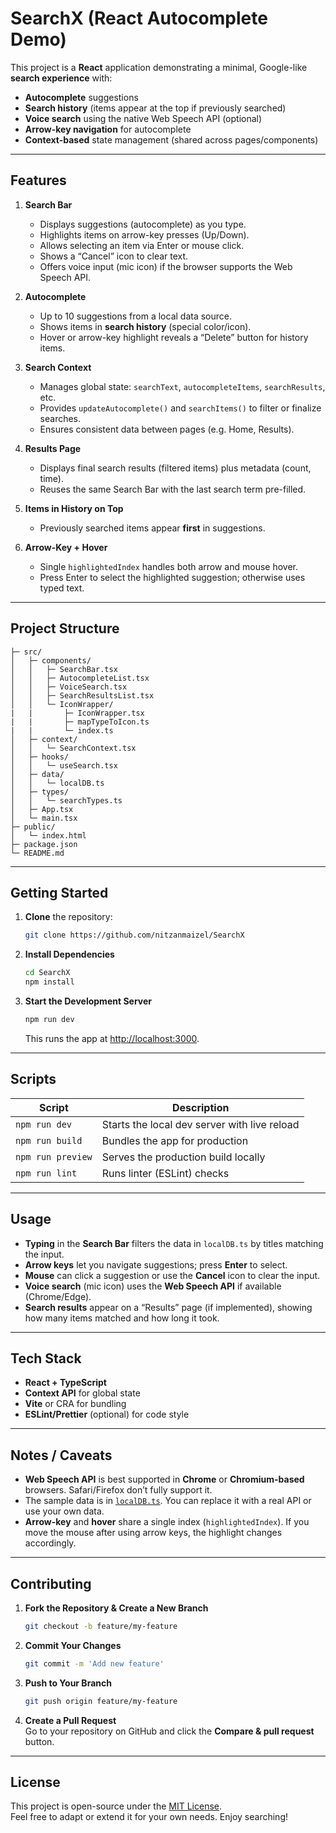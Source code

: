 # SearchX (React Autocomplete Demo)

This project is a **React** application demonstrating a minimal, Google-like **search experience** with:

- **Autocomplete** suggestions
- **Search history** (items appear at the top if previously searched)
- **Voice search** using the native Web Speech API (optional)
- **Arrow-key navigation** for autocomplete
- **Context-based** state management (shared across pages/components)

---

## Features

1. **Search Bar**

   - Displays suggestions (autocomplete) as you type.
   - Highlights items on arrow-key presses (Up/Down).
   - Allows selecting an item via Enter or mouse click.
   - Shows a “Cancel” icon to clear text.
   - Offers voice input (mic icon) if the browser supports the Web Speech API.

2. **Autocomplete**

   - Up to 10 suggestions from a local data source.
   - Shows items in **search history** (special color/icon).
   - Hover or arrow-key highlight reveals a “Delete” button for history items.

3. **Search Context**

   - Manages global state: `searchText`, `autocompleteItems`, `searchResults`, etc.
   - Provides `updateAutocomplete()` and `searchItems()` to filter or finalize searches.
   - Ensures consistent data between pages (e.g. Home, Results).

4. **Results Page**

   - Displays final search results (filtered items) plus metadata (count, time).
   - Reuses the same Search Bar with the last search term pre-filled.

5. **Items in History on Top**

   - Previously searched items appear **first** in suggestions.

6. **Arrow-Key + Hover**
   - Single `highlightedIndex` handles both arrow and mouse hover.
   - Press Enter to select the highlighted suggestion; otherwise uses typed text.

---

## Project Structure

    ├─ src/
    │   ├─ components/
    │   │   ├─ SearchBar.tsx
    │   │   ├─ AutocompleteList.tsx
    │   │   ├─ VoiceSearch.tsx
    │   │   ├─ SearchResultsList.tsx
    │   │   └─ IconWrapper/
    |   |       ├─ IconWrapper.tsx
    |   |       ├─ mapTypeToIcon.ts
    |   |       └─ index.ts
    │   ├─ context/
    │   │   └─ SearchContext.tsx
    │   ├─ hooks/
    │   │   └─ useSearch.tsx
    │   ├─ data/
    │   │   └─ localDB.ts
    │   ├─ types/
    │   │   └─ searchTypes.ts
    │   ├─ App.tsx
    │   └─ main.tsx
    ├─ public/
    │   └─ index.html
    ├─ package.json
    └─ README.md

---

## Getting Started

1. **Clone** the repository:
   ```bash
   git clone https://github.com/nitzanmaizel/SearchX
   ```
2. **Install Dependencies**
   ```bash
   cd SearchX
   npm install
   ```
3. **Start the Development Server**
   ```bash
   npm run dev
   ```
   This runs the app at [http://localhost:3000](http://localhost:3000).

---

## Scripts

| Script            | Description                                  |
| ----------------- | -------------------------------------------- |
| `npm run dev`     | Starts the local dev server with live reload |
| `npm run build`   | Bundles the app for production               |
| `npm run preview` | Serves the production build locally          |
| `npm run lint`    | Runs linter (ESLint) checks                  |

---

## Usage

- **Typing** in the **Search Bar** filters the data in `localDB.ts` by titles matching the input.
- **Arrow keys** let you navigate suggestions; press **Enter** to select.
- **Mouse** can click a suggestion or use the **Cancel** icon to clear the input.
- **Voice search** (mic icon) uses the **Web Speech API** if available (Chrome/Edge).
- **Search results** appear on a “Results” page (if implemented), showing how many items matched and how long it took.

---

## Tech Stack

- **React + TypeScript**
- **Context API** for global state
- **Vite** or CRA for bundling
- **ESLint/Prettier** (optional) for code style

---

## Notes / Caveats

- **Web Speech API** is best supported in **Chrome** or **Chromium-based** browsers. Safari/Firefox don’t fully support it.
- The sample data is in [`localDB.ts`](./src/data/localDB.ts). You can replace it with a real API or use your own data.
- **Arrow-key** and **hover** share a single index (`highlightedIndex`). If you move the mouse after using arrow keys, the highlight changes accordingly.

---

## Contributing

1. **Fork the Repository & Create a New Branch**
   ```bash
   git checkout -b feature/my-feature
   ```
2. **Commit Your Changes**
   ```bash
   git commit -m 'Add new feature'
   ```
3. **Push to Your Branch**
   ```bash
   git push origin feature/my-feature
   ```
4. **Create a Pull Request**  
   Go to your repository on GitHub and click the **Compare & pull request** button.

---

## License

This project is open-source under the [MIT License](LICENSE).  
Feel free to adapt or extend it for your own needs. Enjoy searching!
